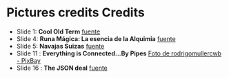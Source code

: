 # Pictures credits Credits

- Slide 1: **Cool Old Term** [fuente](http://mamchenkov.net/wordpress/2014/07/31/cool-old-term-terminal-emulator-which-mimics-the-old-cathode-display/)
- Slide 4: **Runa Mágica: La esencia de la Alquimia** [fuente](http://runamagica.blogspot.com/2012/09/la-esencia-de-la-alquimia.html)
- Slide 5: **Navajas Suizas** [fuente](https://es.wikipedia.org/wiki/Navaja_suiza)
- Slide 11 : **Everything is Connected...By Pipes** [Foto de rodrigomullercwb - PixBay](https://pixabay.com/en/users/rodrigomullercwb-6282127/)
- Slide 16 : **The JSON deal** [fuente](https://hellbolhanews.wordpress.com/2015/05/05/frank-martin-esta-de-volta-em-carga-explosiva-o-legado/)
